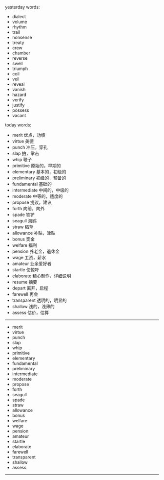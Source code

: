 yesterday words:
- dialect
- volume
- rhythm
- trail
- nonsense
- treaty
- crew
- chamber
- reverse
- swell
- triumph
- coil
- veil
- reveal
- vanish
- hazard
- verify
- justify
- possess
- vacant

today words:
- merit  优点，功绩
- virtue  美德
- punch   冲压，穿孔
- slap   拍，掌击
- whip  鞭子
- primitive  原始的，早期的
- elementary   基本的，初级的
- preliminary   初级的，预备的
- fundamental  基础的
- intermediate 中间的，中级的
- moderate  中等的，适度的
- propose  提议，建议
- forth  向前，向外
- spade  铁铲
- seagull 海鸥
- straw  稻草
- allowance  补贴，津贴
- bonus  奖金
- welfare  福利
- pension  养老金，退休金
- wage  工资，薪水
- amateur  业余爱好者
- startle  使惊吓
- elaborate  精心制作，详细说明
- resume  摘要
- depart 离开，启程
- farewell  再会
- transparent  透明的，明显的
- shallow 浅的，浅薄的
- assess  估价，估算

---
- merit
- virtue
- punch
- slap
- whip
- primitive
- elementary
- fundamental
- preliminary
- intermediate
- moderate
- propose
- forth
- seagull
- spade
- straw
- allowance
- bonus
- welfare
- wage
- pension
- amateur
- startle
- elaborate
- farewell
- transparent
- shallow
- assess

---

